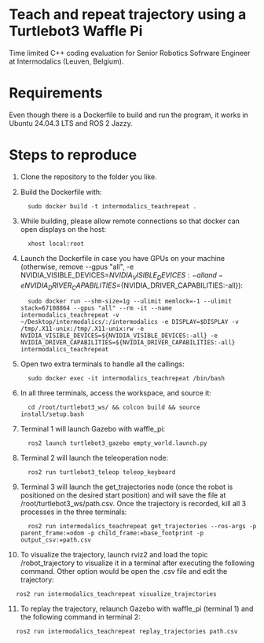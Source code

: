 # Teach and repeat trajectory using a Turtlebot3 Waffle Pi
‭Time limited C++ coding evaluation for Senior Robotics Sofrware Engineer at Intermodalics (Leuven, Belgium).  

# Requirements
Even though there is a Dockerfile to build and run the program, it works in Ubuntu 24.04.3 LTS and ROS 2 Jazzy.


# Steps to reproduce
1. Clone the repository to the folder you like.
   
2. Build the Dockerfile with:
   ```shell 
	 sudo docker build -t intermodalics_teachrepeat .
   ```
3. While building, please allow remote connections so that docker can open displays on the host:
   ```shell 
	 xhost local:root
   ```
4. Launch the Dockerfile in case you have GPUs on your machine (otherwise, remove --gpus "all", -e NVIDIA_VISIBLE_DEVICES=${NVIDIA_VISIBLE_DEVICES:-all} and -e NVIDIA_DRIVER_CAPABILITIES=${NVIDIA_DRIVER_CAPABILITIES:-all}):
   ```shell 
	 sudo docker run --shm-size=1g --ulimit memlock=-1 --ulimit stack=67108864 --gpus "all" --rm -it --name intermodalics_teachrepeat -v ~/Desktop/intermodalics/:/intermodalics -e DISPLAY=$DISPLAY -v /tmp/.X11-unix:/tmp/.X11-unix:rw -e NVIDIA_VISIBLE_DEVICES=${NVIDIA_VISIBLE_DEVICES:-all} -e NVIDIA_DRIVER_CAPABILITIES=${NVIDIA_DRIVER_CAPABILITIES:-all} intermodalics_teachrepeat
   ```   
5. Open two extra terminals to handle all the callings:
   ```shell 
	 sudo docker exec -it intermodalics_teachrepeat /bin/bash
   ```
6. In all three terminals, access the workspace, and source it:
   ```shell 
	 cd /root/turtlebot3_ws/ && colcon build && source install/setup.bash
   ```
7. Terminal 1 will launch Gazebo with waffle_pi:
   ```shell 
	 ros2 launch turtlebot3_gazebo empty_world.launch.py
   ```
8. Terminal 2 will launch the teleoperation node:
   ```shell 
	 ros2 run turtlebot3_teleop teleop_keyboard
   ```	
9. Terminal 3 will launch the get_trajectories node (once the robot is positioned on the desired start position) and will save the file at /root/turtlebot3_ws/path.csv. Once the trajectory is recorded, kill all 3 processes in the three terminals:
   ```shell 
	 ros2 run intermodalics_teachrepeat get_trajectories --ros-args -p parent_frame:=odom -p child_frame:=base_footprint -p output_csv:=path.csv
   ```	
10. To visualize the trajectory, launch rviz2 and load the topic /robot_trajectory to visualize it in a terminal after executing the following command. Other option would be open the .csv file and edit the trajectory:
   ```shell 
	 ros2 run intermodalics_teachrepeat visualize_trajectories
   ```
11. To replay the trajectory, relaunch Gazebo with waffle_pi (terminal 1) and the following command in terminal 2:
   ```shell 
	 ros2 run intermodalics_teachrepeat replay_trajectories path.csv
   ```
